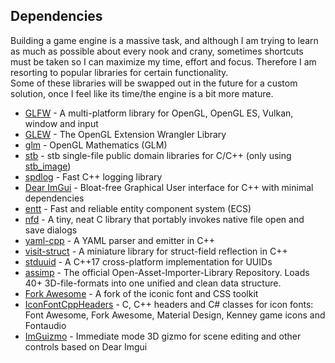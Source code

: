 ## Dependencies

Building a game engine is a massive task, and although I am trying to learn as much as possible about every nook and crany, sometimes shortcuts 
must be taken so I can maximize my time, effort and focus. Therefore I am resorting to popular libraries for certain functionality.<br> 
Some of these libraries will be swapped out in the future for a custom solution, once I feel like its time/the engine is a bit more mature.

- [GLFW](https://github.com/qolisipo/glfw) - A multi-platform library for OpenGL, OpenGL ES, Vulkan, window and input
- [GLEW](https://github.com/qolisipo/glew) - The OpenGL Extension Wrangler Library
- [glm](https://github.com/g-truc/glm) - OpenGL Mathematics (GLM)
- [stb](https://github.com/nothings/stb) - stb single-file public domain libraries for C/C++ (only using [stb_image](https://github.com/nothings/stb/blob/master/stb_image.h))
- [spdlog](https://github.com/gabime/spdlog) - Fast C++ logging library
- [Dear ImGui](https://github.com/ocornut/imgui) - Bloat-free Graphical User interface for C++ with minimal dependencies
- [entt](https://github.com/skypjack/entt) - Fast and reliable entity component system (ECS)
- [nfd](https://github.com/qolisipo/nativefiledialog) - A tiny, neat C library that portably invokes native file open and save dialogs
- [yaml-cpp](https://github.com/qolisipo/yaml-cpp) - A YAML parser and emitter in C++
- [visit-struct](https://github.com/garbageslam/visit_struct) - A miniature library for struct-field reflection in C++
- [stduuid](https://github.com/mariusbancila/stduuid) - A C++17 cross-platform implementation for UUIDs
- [assimp](https://github.com/qolisipo/assimp-1) - The official Open-Asset-Importer-Library Repository. Loads 40+ 3D-file-formats into one unified and clean data structure.
- [Fork Awesome](https://github.com/ForkAwesome/Fork-Awesome) - A fork of the iconic font and CSS toolkit
- [IconFontCppHeaders](https://github.com/juliettef/IconFontCppHeaders) - C, C++ headers and C# classes for icon fonts: Font Awesome, Fork Awesome, Material Design, Kenney game icons and Fontaudio
- [ImGuizmo](https://github.com/CedricGuillemet/ImGuizmo) - Immediate mode 3D gizmo for scene editing and other controls based on Dear Imgui
